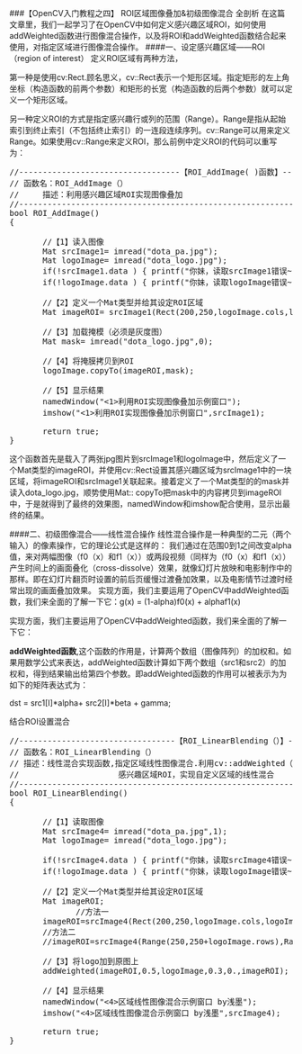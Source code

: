 ###【OpenCV入门教程之四】 ROI区域图像叠加&初级图像混合 全剖析
在这篇文章里，我们一起学习了在OpenCV中如何定义感兴趣区域ROI，如何使用addWeighted函数进行图像混合操作，以及将ROI和addWeighted函数结合起来使用，对指定区域进行图像混合操作。
####一、设定感兴趣区域——ROI（region of interest）
定义ROI区域有两种方法，

第一种是使用cv:Rect.顾名思义，cv::Rect表示一个矩形区域。指定矩形的左上角坐标（构造函数的前两个参数）和矩形的长宽（构造函数的后两个参数）就可以定义一个矩形区域。

另一种定义ROI的方式是指定感兴趣行或列的范围（Range）。Range是指从起始索引到终止索引（不包括终止索引）的一连段连续序列。cv::Range可以用来定义Range。如果使用cv::Range来定义ROI，那么前例中定义ROI的代码可以重写为：

<pre>
//----------------------------------【ROI_AddImage( )函数】----------------------------------  
// 函数名：ROI_AddImage（）  
//     描述：利用感兴趣区域ROI实现图像叠加  
//----------------------------------------------------------------------------------------------  
bool ROI_AddImage()  
{  
   
       //【1】读入图像  
       Mat srcImage1= imread("dota_pa.jpg");  
       Mat logoImage= imread("dota_logo.jpg");  
       if(!srcImage1.data ) { printf("你妹，读取srcImage1错误~！ \n"); return false; }  
       if(!logoImage.data ) { printf("你妹，读取logoImage错误~！ \n"); return false; }  
   
       //【2】定义一个Mat类型并给其设定ROI区域  
       Mat imageROI= srcImage1(Rect(200,250,logoImage.cols,logoImage.rows));  
   
       //【3】加载掩模（必须是灰度图）  
       Mat mask= imread("dota_logo.jpg",0);  
   
       //【4】将掩膜拷贝到ROI  
       logoImage.copyTo(imageROI,mask);  
   
       //【5】显示结果  
       namedWindow("<1>利用ROI实现图像叠加示例窗口");  
       imshow("<1>利用ROI实现图像叠加示例窗口",srcImage1);  
   
       return true;  
}  
</pre>

这个函数首先是载入了两张jpg图片到srcImage1和logoImage中，然后定义了一个Mat类型的imageROI，并使用cv::Rect设置其感兴趣区域为srcImage1中的一块区域，将imageROI和srcImage1关联起来。接着定义了一个Mat类型的的mask并读入dota_logo.jpg，顺势使用Mat:: copyTo把mask中的内容拷贝到imageROI中，于是就得到了最终的效果图，namedWindow和imshow配合使用，显示出最终的结果。

####二、初级图像混合——线性混合操作
线性混合操作是一种典型的二元（两个输入）的像素操作，它的理论公式是这样的：  我们通过在范围0到1之间改变alpha值，来对两幅图像（f0（x）和f1（x））或两段视频（同样为（f0（x）和f1（x））产生时间上的画面叠化（cross-dissolve）效果，就像幻灯片放映和电影制作中的那样。即在幻灯片翻页时设置的前后页缓慢过渡叠加效果，以及电影情节过渡时经常出现的画面叠加效果。
实现方面，我们主要运用了OpenCV中addWeighted函数，我们来全面的了解一下它：g(x) = (1-alpha)f0(x) + alphaf1(x)

实现方面，我们主要运用了OpenCV中addWeighted函数，我们来全面的了解一下它：

**addWeighted函数**,这个函数的作用是，计算两个数组（图像阵列）的加权和。如果用数学公式来表达，addWeighted函数计算如下两个数组（src1和src2）的加权和，得到结果输出给第四个参数。即addWeighted函数的作用可以被表示为为如下的矩阵表达式为：

 dst = src1[I]\*alpha+ src2[I]\*beta + gamma;

结合ROI设置混合

<pre>
//---------------------------------【ROI_LinearBlending（）】-------------------------------------  
// 函数名：ROI_LinearBlending（）  
// 描述：线性混合实现函数,指定区域线性图像混合.利用cv::addWeighted（）函数结合定义  
//                     感兴趣区域ROI，实现自定义区域的线性混合  
//--------------------------------------------------------------------------------------------  
bool ROI_LinearBlending()  
{  
   
       //【1】读取图像  
       Mat srcImage4= imread("dota_pa.jpg",1);  
       Mat logoImage= imread("dota_logo.jpg");  
   
       if(!srcImage4.data ) { printf("你妹，读取srcImage4错误~！ \n"); return false; }  
       if(!logoImage.data ) { printf("你妹，读取logoImage错误~！ \n"); return false; }  
   
       //【2】定义一个Mat类型并给其设定ROI区域  
       Mat imageROI;  
              //方法一  
       imageROI=srcImage4(Rect(200,250,logoImage.cols,logoImage.rows));  
       //方法二  
       //imageROI=srcImage4(Range(250,250+logoImage.rows),Range(200,200+logoImage.cols));  
   
       //【3】将logo加到原图上  
       addWeighted(imageROI,0.5,logoImage,0.3,0.,imageROI);  
   
       //【4】显示结果  
       namedWindow("<4>区域线性图像混合示例窗口 by浅墨");  
       imshow("<4>区域线性图像混合示例窗口 by浅墨",srcImage4);  
        
       return true;  
}  

</pre>

